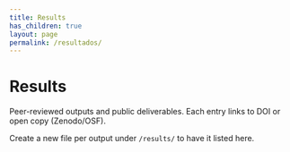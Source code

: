 ```yaml
---
title: Results
has_children: true
layout: page
permalink: /resultados/
---
```


# Results
Peer-reviewed outputs and public deliverables. Each entry links to DOI or open copy (Zenodo/OSF).

Create a new file per output under `/results/` to have it listed here.
